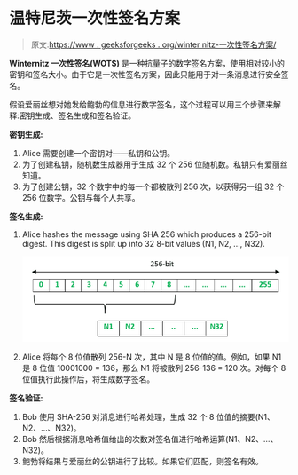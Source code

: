 # 温特尼茨一次性签名方案

> 原文:[https://www . geeksforgeeks . org/winter nitz-一次性签名方案/](https://www.geeksforgeeks.org/winternitz-one-time-signature-scheme/)

**Winternitz 一次性签名(WOTS)** 是一种抗量子的数字签名方案，使用相对较小的密钥和签名大小。由于它是一次性签名方案，因此只能用于对一条消息进行安全签名。

假设爱丽丝想对她发给鲍勃的信息进行数字签名，这个过程可以用三个步骤来解释:密钥生成、签名生成和签名验证。

**密钥生成:**

1.  Alice 需要创建一个密钥对——私钥和公钥。
2.  为了创建私钥，随机数生成器用于生成 32 个 256 位随机数。私钥只有爱丽丝知道。
3.  为了创建公钥，32 个数字中的每一个都被散列 256 次，以获得另一组 32 个 256 位数字。公钥与每个人共享。

**签名生成:**

1.  Alice hashes the message using SHA 256 which produces a 256-bit digest. This digest is split up into 32 8-bit values (N1, N2, …, N32).

    ![](img/37791943dff9cedf18b90eee9f7e3d7c.png)

2.  Alice 将每个 8 位值散列 256-N 次，其中 N 是 8 位值的值。例如，如果 N1 是 8 位值 10001000 = 136，那么 N1 将被散列 256-136 = 120 次。对每个 8 位值执行此操作后，将生成数字签名。

**签名验证:**

1.  Bob 使用 SHA-256 对消息进行哈希处理，生成 32 个 8 位值的摘要(N1、N2、…、N32)。
2.  Bob 然后根据消息哈希值给出的次数对签名值进行哈希运算(N1、N2、…、N32)。
3.  鲍勃将结果与爱丽丝的公钥进行了比较。如果它们匹配，则签名有效。